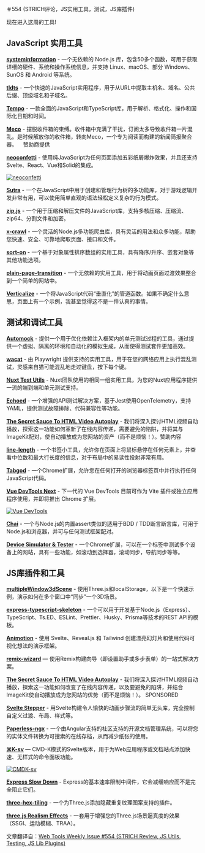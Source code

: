 

＃554  (STRICH评论，JS实用工具，测试，JS库插件)


现在进入这周的工具!


JavaScript 实用工具
--------------------



[**systeminformation**](https://github.com/sebhildebrandt/systeminformation)  - 一个无依赖的 Node.js 库，包含50多个函数，可用于获取详细的硬件、系统和操作系统信息，并支持 Linux、macOS、部分 Windows、SunOS 和 Android 等系统。

[**tldts**](https://github.com/remusao/tldts)  - 一个快速的JavaScript实用程序，用于从URL中提取主机名、域名、公共后缀、顶级域名和子域名。

[**Tempo**](https://tempo.formkit.com/)  - 一款全面的JavaScript和TypeScript库，用于解析、格式化、操作和国际化日期和时间。

[**Meco**](https://www.meco.app/get/3nux)  - 摆脱收件箱的束缚。收件箱中充满了干扰，订阅太多导致收件箱一片混乱。是时候解放你的收件箱，转向Meco，一个专为阅读而构建的新闻简报聚合器。    赞助商提供

[**neoconfetti**](https://github.com/PuruVJ/neoconfetti)  - 使用纯JavaScript为任何页面添加五彩纸屑爆炸效果，并且还支持Svelte、React、Vue和Solid的集成。

[![neoconfetti](https://mcusercontent.com/ea228d7061e8bbfa8639666ad/images/177e384f-63b9-69f2-d5fc-1a168c094bc5.png)](https://github.com/PuruVJ/neoconfetti)


[**Sutra**](https://github.com/yantra-core/Sutra.js)  - 一个在JavaScript中用于创建和管理行为树的多功能库，对于游戏逻辑开发非常有用，可以使用简单直观的语法轻松定义复杂的行为模式。

[**zip.js**](https://gildas-lormeau.github.io/zip.js/)  - 一个用于压缩和解压文件的JavaScript库，支持多核压缩、压缩流、zip64、分割文件和加密。

[**x-crawl**](https://github.com/coder-hxl/x-crawl)  - 一个灵活的Node.js多功能爬虫库，具有灵活的用法和众多功能，帮助您快速、安全、可靠地爬取页面、接口和文件。

[**sort-on**](https://github.com/sindresorhus/sort-on)  - 一个基于对象属性排序数组的实用工具，具有降序/升序、嵌套对象等其他功能选项。

[**plain-page-transition**](https://github.com/michalzalobny/plain-page-transition)  - 一个无依赖的实用工具，用于将动画页面过渡效果整合到一个简单的网站中。

[**Verticalize**](https://github.com/laurentpayot/verticalize)  - 一个将JavaScript代码“垂直化”的管道函数。如果不确定什么意思，页面上有一个示例，我甚至觉得这不是一件认真的事情。



测试和调试工具
-------------------------


[**Automock**](https://automock.dev/)  - 提供一个用于优化依赖注入框架内的单元测试过程的工具，通过提供一个虚拟、隔离的环境和自动化的模拟生成，从而使得测试套件更加高效。

[**wacat**](https://github.com/mikesmallhelp/wacat)  - 由 Playwright 提供支持的实用工具，用于在您的网络应用上执行混乱测试，灵感来自猫可能混乱地走过键盘，按下每个键。

[**Nuxt Test Utils**](https://github.com/nuxt/test-utils)  - Nuxt团队使用的相同一组实用工具，为您的Nuxt应用程序提供一流的端到端和单元测试支持。

[**Echoed**](https://github.com/mrasu/echoed)  - 一个增强的API测试解决方案，基于Jest使用OpenTelemetry，支持YAML，提供测试故障排除、代码兼容性等功能。

[**The Secret Sauce To HTML Video Autoplay**](https://imagekit.io/blog/html-video-autoplay/?utm_source=Webtoolsweekly&utm_medium=email&utm_campaign=VideoAPI_Newsletter_Q423&utm_term=HTML_Video_Autoplay&utm_content=Text+ad+)  - 我们将深入探讨HTML视频自动播放，探索这一功能如何革新了在线内容传递，需要避免的陷阱，并将其与ImageKit配对，使自动播放成为您网站的资产（而不是烦恼！）。赞助内容

[**line-length**](https://psalaets.github.io/line-length/)  - 一个书签小工具，允许你在页面上将鼠标悬停在任何元素上，并查看中位数和最大行长度的信息，对于布局中的易读性投射非常有用。

[**Tabgod**](https://chromewebstore.google.com/detail/tabgod-cross-tab-javascri/hllgifenolhiihoihflfghkfaefpjdbg)  - 一个Chrome扩展，允许您在任何打开的浏览器标签页中并行执行任何JavaScript代码。

[**Vue DevTools Next**](https://devtools-next.vuejs.org/)  - 下一代的 Vue DevTools 目前可作为 Vite 插件或独立应用程序使用，并即将推出 Chrome 扩展。

[![Vue DevTools](https://mcusercontent.com/ea228d7061e8bbfa8639666ad/images/585718e6-9147-3520-b4b7-47a691f5022c.png)](https://devtools-next.vuejs.org/)


[**Chai**](https://www.chaijs.com/)  - 一个与Node.js的内置assert类似的适用于BDD / TDD断言断言库，可用于Node.js和浏览器，并可与任何测试框架配对。

[**Device Simulator & Tester**](https://device-simulator.vercel.app/)  - 一个Chrome扩展，可以在一个标签中测试多个设备上的网站，具有一些功能，如滚动到选择器，滚动同步，导航同步等等。
​




JS库插件和工具
--------------------------

[**multipleWindow3dScene**](https://github.com/bgstaal/multipleWindow3dScene)  - 使用Three.js和localStorage，以下是一个快速示例，演示如何在多个窗口中“同步”一个3D场景。

[**express-typescript-skeleton**](https://github.com/borjapazr/express-typescript-skeleton)  - 一个可以用于开发基于Node.js（Express）、TypeScript、Ts.ED、ESLint、Prettier、Husky、Prisma等技术的REST API的模板。

[**Animotion**](https://github.com/animotionjs/animotion)  - 使用 Svelte、Reveal.js 和 Tailwind 创建漂亮幻灯片和使用代码可视化想法的演示框架。

[**remix-wizard**](https://github.com/dan-cooke/remix-wizard) — 使用Remix构建向导（即设置助手或多步表单）的一站式解决方案。

[**The Secret Sauce To HTML Video Autoplay**](https://imagekit.io/blog/html-video-autoplay/?utm_source=Webtoolsweekly&utm_medium=email&utm_campaign=VideoAPI_Newsletter_Q423&utm_term=HTML_Video_Autoplay&utm_content=Text+ad+)  - 我们将深入探讨HTML视频自动播放，探索这一功能如何改变了在线内容传递，以及要避免的陷阱，并结合ImageKit使自动播放成为您网站的优势（而不是烦恼！）。    SPONSORED

[**Svelte Stepper**](https://github.com/efstajas/svelte-stepper)  - 用Svelte构建令人愉快的动画步骤流的简单无头库，完全控制自定义过渡、布局、样式等。

[**Paperless-ngx**](https://docs.paperless-ngx.com/)  - 一个由Angular支持的社区支持的开源文档管理系统，可以将您的实体文件转换为可搜索的在线存档，从而减少纸张的使用。

[**⌘K-sv**](https://www.cmdk-sv.com/) — CMD-K模式的Svelte版本，用于为Web应用程序或文档站点添加快速、无样式的命令面板功能。

[![CMDK-sv](https://mcusercontent.com/ea228d7061e8bbfa8639666ad/images/8fa06d0b-1d67-2c44-4643-de8027da44e8.png)](https://www.cmdk-sv.com/)


[**Express Slow Down**](https://github.com/express-rate-limit/express-slow-down)  - Express的基本速率限制中间件，它会减缓响应而不是完全阻止它们。

[**three-hex-tiling**](https://github.com/Ameobea/three-hex-tiling)  - 一个为Three.js添加隐藏重复纹理图案支持的插件。

[**three.js Realism Effects**](https://github.com/0beqz/realism-effects)  - 一套用于增强您的Three.js场景逼真度的效果（SSGI、运动模糊、TRAA）。



文章翻译自：[Web Tools Weekly Issue #554 (STRICH Review, JS Utils, Testing, JS Lib Plugins)](https://webtoolsweekly.com/archives/issue-554) 

